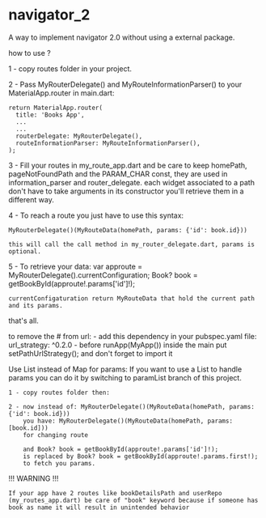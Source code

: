 # navigator_2

A way to implement navigator 2.0 without using a external package.

how to use ?

1 - copy routes folder in your project.

2 - Pass MyRouterDelegate() and MyRouteInformationParser() to your MaterialApp.router in main.dart:

    return MaterialApp.router(
      title: 'Books App',
      ...
      ...
      routerDelegate: MyRouterDelegate(),
      routeInformationParser: MyRouteInformationParser(),
    );

3 - Fill your routes in my_route_app.dart and be care to keep homePath, pageNotFoundPath and the
    PARAM_CHAR const, they are used in information_parser and router_delegate.
    each widget associated to a path don't have to take arguments in its constructor you'll retrieve them in a different way.

4 - To reach a route you just have to use this syntax:

    MyRouterDelegate()(MyRouteData(homePath, params: {'id': book.id}))

    this will call the call method in my_router_delegate.dart, params is optional.

5 - To retrieve your data:
    var approute = MyRouterDelegate().currentConfiguration;
    Book? book = getBookById(approute!.params['id']!);

    currentConfigaturation return MyRouteData that hold the current path and its params.

that's all.

to remove the # from url:
    - add this dependency in your pubspec.yaml file: url_strategy: ^0.2.0
    - before runApp(MyApp()) inside the main put setPathUrlStrategy(); and don't forget to import it


Use List instead of Map for params:
    If you want to use a List to handle params you can do it by switching to paramList branch of this project.

    1 - copy routes folder then:
    
    2 - now instead of: MyRouterDelegate()(MyRouteData(homePath, params: {'id': book.id}))
        you have: MyRouterDelegate()(MyRouteData(homePath, params: [book.id]))
        for changing route

        and Book? book = getBookById(approute!.params['id']!);
        is replaced by Book? book = getBookById(approute!.params.first!);
        to fetch you params.

!!! WARNING !!!

    If your app have 2 routes like bookDetailsPath and userRepo (my_routes_app.dart) be care of "book" keyword because if someone has book as name it will result in unintended behavior
    
